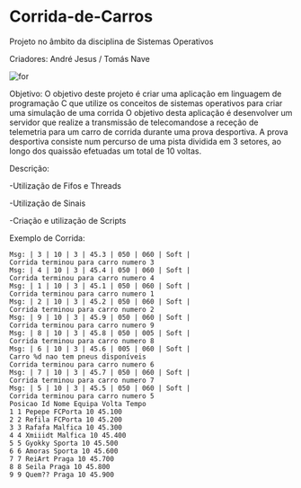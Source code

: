 # Corrida-de-Carros

Projeto no âmbito da disciplina de Sistemas Operativos

Criadores: André Jesus / Tomás Nave

![for](https://github.com/TomasNave-a22208623/Corrida-de-Carros/assets/127102331/b552b21e-dc09-4cf9-b899-bc9aacbff405)

Objetivo:
O objetivo deste projeto é criar uma aplicação em linguagem de programação C que utilize os conceitos de sistemas operativos para criar uma simulação de uma corrida
O objetivo desta aplicação é desenvolver um servidor que realize a transmissão de telecomandose a receção de telemetria para um carro de corrida durante uma prova desportiva. 
A prova desportiva consiste num percurso de uma pista dividida em 3 setores, ao longo dos quaissão efetuadas um total de 10 voltas.

Descrição:

-Utilização de Fifos e Threads

-Utilização de Sinais 

-Criação e utilização de Scripts

Exemplo de Corrida:

```
Msg: | 3 | 10 | 3 | 45.3 | 050 | 060 | Soft |
Corrida terminou para carro numero 3
Msg: | 4 | 10 | 3 | 45.4 | 050 | 060 | Soft |
Corrida terminou para carro numero 4
Msg: | 1 | 10 | 3 | 45.1 | 050 | 060 | Soft |
Corrida terminou para carro numero 1
Msg: | 2 | 10 | 3 | 45.2 | 050 | 060 | Soft |
Corrida terminou para carro numero 2
Msg: | 9 | 10 | 3 | 45.9 | 050 | 060 | Soft |
Corrida terminou para carro numero 9
Msg: | 8 | 10 | 3 | 45.8 | 050 | 005 | Soft |
Corrida terminou para carro numero 8
Msg: | 6 | 10 | 3 | 45.6 | 005 | 060 | Soft |
Carro %d nao tem pneus disponíveis
Corrida terminou para carro numero 6
Msg: | 7 | 10 | 3 | 45.7 | 050 | 060 | Soft |
Corrida terminou para carro numero 7
Msg: | 5 | 10 | 3 | 45.5 | 050 | 060 | Soft |
Corrida terminou para carro numero 5
Posicao Id Nome Equipa Volta Tempo
1 1 Pepepe FCPorta 10 45.100
2 2 Refila FCPorta 10 45.200
3 3 Rafafa Malfica 10 45.300
4 4 Xmiiidt Malfica 10 45.400
5 5 Gyokky Sporta 10 45.500
6 6 Amoras Sporta 10 45.600
7 7 ReiArt Praga 10 45.700
8 8 Seila Praga 10 45.800
9 9 Quem?? Praga 10 45.900

```
